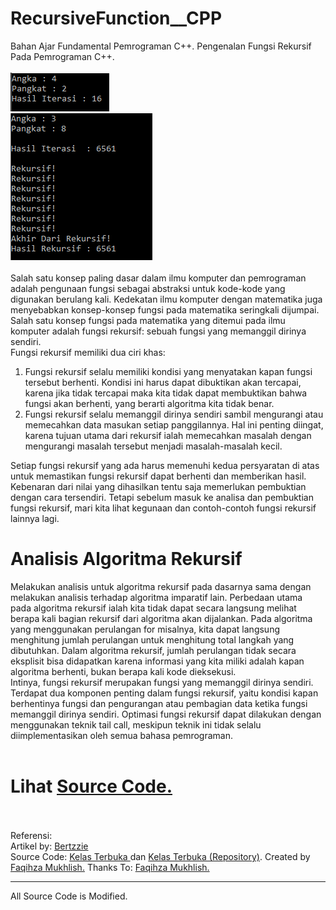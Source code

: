 # RecursiveFunction__CPP
Bahan Ajar Fundamental Pemrograman C++. Pengenalan Fungsi Rekursif Pada Pemrograman C++.<br><br>
<img src="https://github.com/RizkyKhapidsyah/RecursiveFunction__CPP/blob/master/Result/001.PNG"><br>
<img src="https://github.com/RizkyKhapidsyah/RecursiveFunction__CPP/blob/master/Result/002.PNG"><br><br>
Salah satu konsep paling dasar dalam ilmu komputer dan pemrograman adalah pengunaan fungsi sebagai abstraksi untuk kode-kode yang digunakan berulang kali. Kedekatan ilmu komputer dengan matematika juga menyebabkan konsep-konsep fungsi pada matematika seringkali dijumpai. Salah satu konsep fungsi pada matematika yang ditemui pada ilmu komputer adalah fungsi rekursif: sebuah fungsi yang memanggil dirinya sendiri.<br>
Fungsi rekursif memiliki dua ciri khas:
<br>
1. Fungsi rekursif selalu memiliki kondisi yang menyatakan kapan fungsi tersebut berhenti. Kondisi ini harus dapat dibuktikan akan tercapai, karena jika tidak tercapai maka kita tidak dapat membuktikan bahwa fungsi akan berhenti, yang berarti algoritma kita tidak benar.
2. Fungsi rekursif selalu memanggil dirinya sendiri sambil mengurangi atau memecahkan data masukan setiap panggilannya. Hal ini penting diingat, karena tujuan utama dari rekursif ialah memecahkan masalah dengan mengurangi masalah tersebut menjadi masalah-masalah kecil.<br>

Setiap fungsi rekursif yang ada harus memenuhi kedua persyaratan di atas untuk memastikan fungsi rekursif dapat berhenti dan memberikan hasil. Kebenaran dari nilai yang dihasilkan tentu saja memerlukan pembuktian dengan cara tersendiri. Tetapi sebelum masuk ke analisa dan pembuktian fungsi rekursif, mari kita lihat kegunaan dan contoh-contoh fungsi rekursif lainnya lagi.<br>

# Analisis Algoritma Rekursif<br>
Melakukan analisis untuk algoritma rekursif pada dasarnya sama dengan melakukan analisis terhadap algoritma imparatif lain. Perbedaan utama pada algoritma rekursif ialah kita tidak dapat secara langsung melihat berapa kali bagian rekursif dari algoritma akan dijalankan. Pada algoritma yang menggunakan perulangan for misalnya, kita dapat langsung menghitung jumlah perulangan untuk menghitung total langkah yang dibutuhkan. Dalam algoritma rekursif, jumlah perulangan tidak secara eksplisit bisa didapatkan karena informasi yang kita miliki adalah kapan algoritma berhenti, bukan berapa kali kode dieksekusi.<br>
Intinya, fungsi rekursif merupakan fungsi yang memanggil dirinya sendiri. Terdapat dua komponen penting dalam fungsi rekursif, yaitu kondisi kapan berhentinya fungsi dan pengurangan atau pembagian data ketika fungsi memanggil dirinya sendiri. Optimasi fungsi rekursif dapat dilakukan dengan menggunakan teknik tail call, meskipun teknik ini tidak selalu diimplementasikan oleh semua bahasa pemrograman.<br><br>
# Lihat <a href="https://github.com/RizkyKhapidsyah/RecursiveFunction__CPP/blob/master/Source.cpp">Source Code.</a><br><br>
Referensi: <br>
Artikel by: <a href="https://bertzzie.com">Bertzzie</a><br>
Source Code: <a href="https://www.youtube.com/user/faqihzamukhlish"> Kelas Terbuka </a> dan <a href="https://github.com/kelasterbuka"> Kelas Terbuka (Repository)</a>. Created by <a href="https://github.com/faqihza">Faqihza Mukhlish.</a> Thanks To: <a href="https://www.youtube.com/channel/UCRGHjysoCemh4y7tCJQs30w/about">Faqihza Mukhlish.</a>

-------
All Source Code is Modified.

